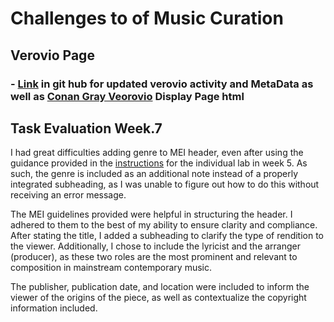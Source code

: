 # Challenges to of Music Curation
## Verovio Page
### - [Link](metaRAWN.html) in git hub for updated verovio activity and MetaData as well as [Conan Gray Veorovio](https://vicaselega.github.io/MCA-2023/metaRAWN.html) Display Page html
## Task Evaluation Week.7
I had great difficulties adding genre to MEI header, even after using the guidance provided in the [instructions](https://moodle.gla.ac.uk/mod/page/view.php?id=3851762) for the individual lab in week 5. As such, the genre is included as an additional note instead of a properly integrated subheading, as I was unable to figure out how to do this without receiving an error message.

The MEI guidelines provided were helpful in structuring the header. I adhered to them to the best of my ability to ensure clarity and compliance. After stating the title, I added a subheading to clarify the type of rendition to the viewer. Additionally, I chose to include the lyricist and the arranger (producer), as these two roles are the most prominent and relevant to composition in mainstream contemporary music.

The publisher, publication date, and location were included to inform the viewer of the origins of the piece, as well as contextualize the copyright information included.

